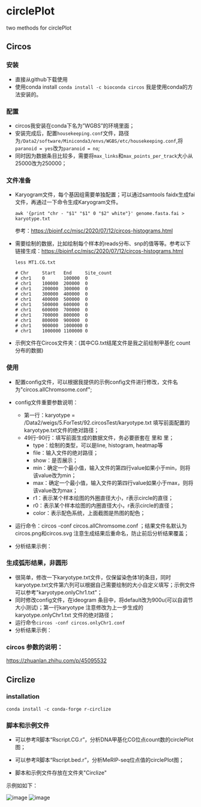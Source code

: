 # circlePlot
two methods for circlePlot



## Circos

### 安装

- 直接从github下载使用
- 使用conda install `conda install -c bioconda circos` 我是使用conda的方法安装的。

### 配置

- circos我安装在conda下名为”WGBS”的环境里面；
- 安装完成后，配置`housekeeping.conf`文件，路径为`/Data2/software/Miniconda3/envs/WGBS/etc/housekeeping.conf`,将`paranoid = yes`改为`paranoid = no`;
- 同时因为数据条目比较多，需要将`max_links`和`max_points_per_track`大小从25000改为250000；

### 文件准备

- Karyogram文件，每个基因组需要单独配置；可以通过samtools faidx生成fai文件，再通过一下命令生成Karyogram文件。

  `awk '{print "chr - "$1" "$1" 0 "$2" white"}' genome.fasta.fai > karyotype.txt`

  参考：https://bioinf.cc/misc/2020/07/12/circos-histograms.html

- 需要绘制的数据，比如绘制每个样本的reads分布、snp的值等等。参考以下链接生成：https://bioinf.cc/misc/2020/07/12/circos-histograms.html

  ``` 
  less MT1.CG.txt
  
  # Chr     Start   End     Site_count
  # chr1    0       100000  0
  # chr1    100000  200000  0
  # chr1    200000  300000  0
  # chr1    300000  400000  0
  # chr1    400000  500000  0
  # chr1    500000  600000  0
  # chr1    600000  700000  0
  # chr1    700000  800000  0
  # chr1    800000  900000  0
  # chr1    900000  1000000 0
  # chr1    1000000 1100000 0
  ```

  

- 示例文件在Circos文件夹：(其中CG.txt结尾文件是我之前绘制甲基化 count分布的数据)

### 使用

- 配置config文件，可以根据我提供的示例config文件进行修改，文件名为"circos.allChromsome.conf";
- config文件重要参数说明：
  - 第一行：karyotype = /Data2/weigs/5.ForTest/92.circosTest/karyotype.txt 填写前面配置的karyotype.txt文件的绝对路径；
  - 49行-90行：填写前面生成的数据文件，务必要嵌套在<plots> </plots>里和<plot> </plot>里；
    - type：绘制的类型，可以是line, histogram, heatmap等
    - file：输入文件的绝对路径；
    - show：是否展示；
    - min：确定一个最小值，输入文件的第四行value如果小于min，则将该value改为min；
    - max：确定一个最小值，输入文件的第四行value如果小于max，则将该value改为max；
    - r1：表示某个样本绘图的外圈直径大小，r表示circle的直径；
    - r0：表示某个样本绘图的内圈直径大小，r表示circle的直径；
    - color：表示配色系统，上面截图是热图的配色；

- 运行命令：circos -conf circos.allChromsome.conf ；结果文件名默认为circos.png和circos.svg 注意生成结果后重命名，防止前后分析结果覆盖；
- 分析结果示例：



### 生成弧形结果，非圆形

- 很简单，修改一下karyotype.txt文件，仅保留染色体1的条目，同时karyotype.txt文件第六列可以根据自己需要绘制的大小自定义填写；示例文件可以参考"karyotype.onlyChr1.txt"；
- 同时修改config文件，在ideogram 条目中，将default改为900u(可以自调节大小测试)；第一行karyotype 注意修改为上一步生成的karyotype.onlyChr1.txt 文件的绝对路径；
- 运行命令`circos -conf circos.onlyChr1.conf`
- 分析结果示例：



### circos 参数的说明：

https://zhuanlan.zhihu.com/p/45095532


## Circlize

### installation

```
conda install -c conda-forge r-circlize
```

### 脚本和示例文件

- 可以参考R脚本“Rscript.CG.r”，分析DNA甲基化CG位点count数的circlePlot图；

- 可以参考R脚本“Rscript.bed.r”，分析MeRIP-seq位点值的circlePlot图；

- 脚本和示例文件存放在文件夹"Circlize"

示例如如下：

![image](https://user-images.githubusercontent.com/26337757/199650360-a125c2ef-6008-4598-98ac-0f3a9954ccd8.png)
![image](https://user-images.githubusercontent.com/26337757/199650377-da9cd1af-17e6-4235-9390-617ad836d21c.png)



